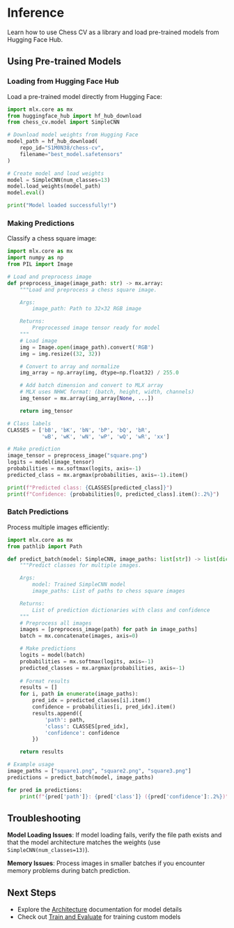 # Inference

Learn how to use Chess CV as a library and load pre-trained models from Hugging Face Hub.

## Using Pre-trained Models

### Loading from Hugging Face Hub

Load a pre-trained model directly from Hugging Face:

```python
import mlx.core as mx
from huggingface_hub import hf_hub_download
from chess_cv.model import SimpleCNN

# Download model weights from Hugging Face
model_path = hf_hub_download(
    repo_id="S1M0N38/chess-cv",
    filename="best_model.safetensors"
)

# Create model and load weights
model = SimpleCNN(num_classes=13)
model.load_weights(model_path)
model.eval()

print("Model loaded successfully!")
```

### Making Predictions

Classify a chess square image:

```python
import mlx.core as mx
import numpy as np
from PIL import Image

# Load and preprocess image
def preprocess_image(image_path: str) -> mx.array:
    """Load and preprocess a chess square image.

    Args:
        image_path: Path to 32×32 RGB image

    Returns:
        Preprocessed image tensor ready for model
    """
    # Load image
    img = Image.open(image_path).convert('RGB')
    img = img.resize((32, 32))

    # Convert to array and normalize
    img_array = np.array(img, dtype=np.float32) / 255.0

    # Add batch dimension and convert to MLX array
    # MLX uses NHWC format: (batch, height, width, channels)
    img_tensor = mx.array(img_array[None, ...])

    return img_tensor

# Class labels
CLASSES = ['bB', 'bK', 'bN', 'bP', 'bQ', 'bR', 
           'wB', 'wK', 'wN', 'wP', 'wQ', 'wR', 'xx']

# Make prediction
image_tensor = preprocess_image("square.png")
logits = model(image_tensor)
probabilities = mx.softmax(logits, axis=-1)
predicted_class = mx.argmax(probabilities, axis=-1).item()

print(f"Predicted class: {CLASSES[predicted_class]}")
print(f"Confidence: {probabilities[0, predicted_class].item():.2%}")
```

### Batch Predictions

Process multiple images efficiently:

```python
import mlx.core as mx
from pathlib import Path

def predict_batch(model: SimpleCNN, image_paths: list[str]) -> list[dict]:
    """Predict classes for multiple images.

    Args:
        model: Trained SimpleCNN model
        image_paths: List of paths to chess square images

    Returns:
        List of prediction dictionaries with class and confidence
    """
    # Preprocess all images
    images = [preprocess_image(path) for path in image_paths]
    batch = mx.concatenate(images, axis=0)

    # Make predictions
    logits = model(batch)
    probabilities = mx.softmax(logits, axis=-1)
    predicted_classes = mx.argmax(probabilities, axis=-1)
 
    # Format results
    results = []
    for i, path in enumerate(image_paths):
        pred_idx = predicted_classes[i].item()
        confidence = probabilities[i, pred_idx].item()
        results.append({
            'path': path,
            'class': CLASSES[pred_idx],
            'confidence': confidence
        })

    return results

# Example usage
image_paths = ["square1.png", "square2.png", "square3.png"]
predictions = predict_batch(model, image_paths)

for pred in predictions:
    print(f"{pred['path']}: {pred['class']} ({pred['confidence']:.2%})")
```

## Troubleshooting

**Model Loading Issues**: If model loading fails, verify the file path exists and that the model architecture matches the weights (use `SimpleCNN(num_classes=13)`).

**Memory Issues**: Process images in smaller batches if you encounter memory problems during batch prediction.

## Next Steps

- Explore the [Architecture](architecture.md) documentation for model details
- Check out [Train and Evaluate](train-and-eval.md) for training custom models
